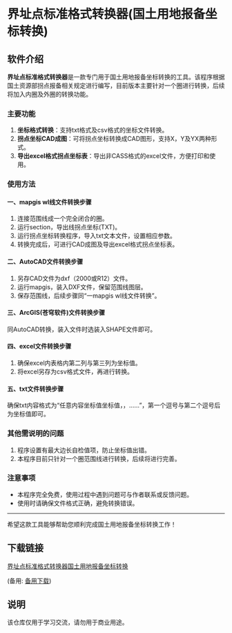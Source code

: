 # 界址点标准格式转换器(国土用地报备坐标转换)

## 软件介绍

**界址点标准格式转换器**是一款专门用于国土用地报备坐标转换的工具。该程序根据国土资源部拐点报备相关规定进行编写，目前版本主要针对一个圈进行转换，后续将加入内圈及外圈的转换功能。

### 主要功能

1. **坐标格式转换**：支持txt格式及csv格式的坐标文件转换。
2. **拐点坐标CAD成图**：可将拐点坐标转换成CAD图形，支持X，Y及YX两种形式。
3. **导出excel格式拐点坐标表**：导出非CASS格式的excel文件，方便打印和使用。

### 使用方法

#### 一、mapgis wl线文件转换步骤

1. 连接范围线成一个完全闭合的圈。
2. 运行section，导出线拐点坐标(TXT)。
3. 运行拐点坐标转换程序，导入txt文本文件，设置相应参数。
4. 转换完成后，可进行CAD成图及导出excel格式拐点坐标表。

#### 二、AutoCAD文件转换步骤

1. 另存CAD文件为dxf（2000或R12）文件。
2. 运行mapgis，装入DXF文件，保留范围线图层。
3. 保存范围线，后续步骤同“一mapgis wl线文件转换”。

#### 三、ArcGIS(苍穹软件)文件转换步骤

同AutoCAD转换，装入文件时选装入SHAPE文件即可。

#### 四、excel文件转换步骤

1. 确保excel内表格内第二列与第三列为坐标值。
2. 将excel另存为csv格式文件，再进行转换。

#### 五、txt文件转换步骤

确保txt内容格式为“任意内容坐标值坐标值，，……”，第一个逗号与第二个逗号后为坐标值即可。

### 其他需说明的问题

1. 程序设置有最大边长自检值项，防止坐标值出错。
2. 本程序目前只针对一个圈范围线进行转换，后续将进行完善。

### 注意事项

- 本程序完全免费，使用过程中遇到问题可与作者联系或反馈问题。
- 使用时请确保文件格式正确，避免转换错误。

---

希望这款工具能够帮助您顺利完成国土用地报备坐标转换工作！

## 下载链接
[界址点标准格式转换器国土用地报备坐标转换](https://pan.quark.cn/s/d7aa397b17b5) 

(备用: [备用下载](https://pan.baidu.com/s/1ST7iEhOXlWgCuaNXCh5veA?pwd=1234))

## 说明

该仓库仅用于学习交流，请勿用于商业用途。

